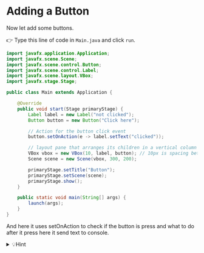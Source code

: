 # Adding a Button

Now let add some buttons.

👉 Type this line of code in `Main.java` and click `run`. 

```java
import javafx.application.Application;
import javafx.scene.Scene;
import javafx.scene.control.Button;
import javafx.scene.control.Label;
import javafx.scene.layout.VBox;
import javafx.stage.Stage;

public class Main extends Application {

    @Override
    public void start(Stage primaryStage) {
        Label label = new Label("not clicked");
        Button button = new Button("Click here");

        // Action for the button click event
        button.setOnAction(e -> label.setText("clicked"));

        // layout pane that arranges its children in a vertical column
        VBox vbox = new VBox(10, label, button); // 10px is spacing between the label and button
        Scene scene = new Scene(vbox, 300, 200);

        primaryStage.setTitle("Button");
        primaryStage.setScene(scene);
        primaryStage.show();
    }

    public static void main(String[] args) {
        launch(args);
    }
}
```

And here it uses setOnAction to check if the button is press and what to do after it press here it send text to console.

<details><summary>💡Hint</summary>If you don't want to write .control just to javafx.scene* to import everything</details>
